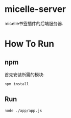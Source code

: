 # micelle-server

micelle书签插件的后端服务器.

# How To Run #

## npm ##

首先安装所需的模块:

```
npm install
```

## Run ##

```
node ./app/app.js
```
